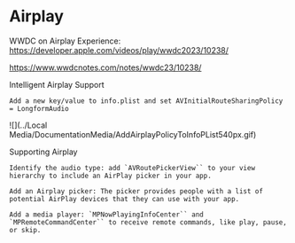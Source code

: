 # Airplay

WWDC on Airplay Experience: 
https://developer.apple.com/videos/play/wwdc2023/10238/

https://www.wwdcnotes.com/notes/wwdc23/10238/

Intelligent Airplay Support

    Add a new key/value to info.plist and set AVInitialRouteSharingPolicy = LongformAudio
    
![](../Local Media/DocumentationMedia/AddAirplayPolicyToInfoPList540px.gif)

Supporting Airplay

    Identify the audio type: add `AVRoutePickerView`` to your view hierarchy to include an AirPlay picker in your app.
    
    Add an Airplay picker: The picker provides people with a list of potential AirPlay devices that they can use with your app.
    
    Add a media player: `MPNowPlayingInfoCenter`` and `MPRemoteCommandCenter`` to receive remote commands, like play, pause, or skip.
